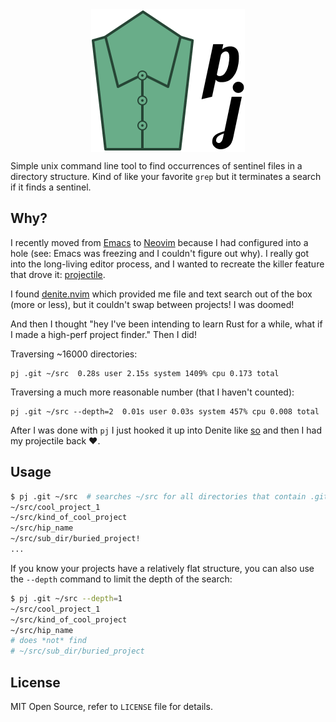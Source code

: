 <div style="text-align: center;">
<img align="center" src="/res/logo.png" />
</div>

Simple unix command line tool to find occurrences of sentinel files in a
directory structure. Kind of like your favorite `grep` but it terminates a
search if it finds a sentinel.

## Why?

I recently moved from [Emacs](https://www.gnu.org/software/emacs/) to
[Neovim](https://neovim.io/) because I had configured into a hole (see: Emacs
was freezing and I couldn't figure out why). I really got into the long-living
editor process, and I wanted to recreate the killer feature that drove it:
[projectile](https://github.com/bbatsov/projectile).

I found [denite.nvim](https://github.com/Shougo/denite.nvim) which provided me
file and text search out of the box (more or less), but it couldn't swap between
projects! I was doomed!

And then I thought "hey I've been intending to learn Rust for a while, what if I
made a high-perf project finder." Then I did!

Traversing ~16000 directories:

```
pj .git ~/src  0.28s user 2.15s system 1409% cpu 0.173 total
```

Traversing a much more reasonable number (that I haven't counted):

```
pj .git ~/src --depth=2  0.01s user 0.03s system 457% cpu 0.008 total
```

After I was done with `pj` I just hooked it up into Denite like
[so](https://github.com/crockeo/nvim/blob/6e19018c9a4d015aaed3dab40b8ce7efee59a60f/rplugin/python3/denite/source/pj.py)
and then I had my projectile back ❤️.

## Usage

```bash
$ pj .git ~/src  # searches ~/src for all directories that contain .git, e.g.
~/src/cool_project_1
~/src/kind_of_cool_project
~/src/hip_name
~/src/sub_dir/buried_project!
...
```

If you know your projects have a relatively flat structure, you can also use
the `--depth` command to limit the depth of the search:

```bash
$ pj .git ~/src --depth=1
~/src/cool_project_1
~/src/kind_of_cool_project
~/src/hip_name
# does *not* find
# ~/src/sub_dir/buried_project
```

## License

MIT Open Source, refer to `LICENSE` file for details.
